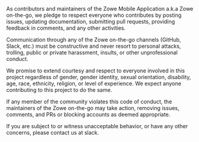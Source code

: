 As contributors and maintainers of the Zowe Mobile Application a.k.a Zowe on-the-go, we pledge to respect everyone who contributes by posting issues, updating documentation, submitting pull requests, providing feedback in comments, and any other activities.

Communication through any of the Zowe on-the-go channels (GitHub, Slack, etc.) must be constructive and never resort to personal attacks, trolling, public or private harassment, insults, or other unprofessional conduct.

We promise to extend courtesy and respect to everyone involved in this project regardless of gender, gender identity, sexual orientation, disability, age, race, ethnicity, religion, or level of experience. We expect anyone contributing to this project to do the same.

If any member of the community violates this code of conduct, the maintainers of the Zowe on-the-go may take action, removing issues, comments, and PRs or blocking accounts as deemed appropriate.

If you are subject to or witness unacceptable behavior, or have any other concerns, please contact us at slack.